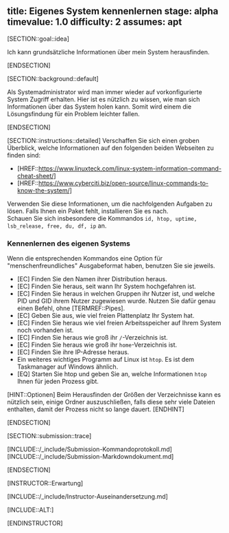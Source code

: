 title: Eigenes System kennenlernen
stage: alpha
timevalue: 1.0
difficulty: 2
assumes: apt
---

[SECTION::goal::idea]

Ich kann grundsätzliche Informationen über mein System herausfinden.

[ENDSECTION]

[SECTION::background::default]

Als Systemadministrator wird man immer wieder auf vorkonfigurierte System Zugriff erhalten.
Hier ist es nützlich zu wissen, wie man sich Informationen über das System holen kann. Somit wird 
einem die Lösungsfindung für ein Problem leichter fallen.

[ENDSECTION]

[SECTION::instructions::detailed]
Verschaffen Sie sich einen groben Überblick, welche Informationen auf den folgenden beiden
Webseiten zu finden sind:

- [HREF::https://www.linuxteck.com/linux-system-information-command-cheat-sheet/]
- [HREF::https://www.cyberciti.biz/open-source/linux-commands-to-know-the-system/]

Verwenden Sie diese Informationen, um die nachfolgenden Aufgaben zu lösen.
Falls Ihnen ein Paket fehlt, installieren Sie es nach.  
Schauen Sie sich insbesondere die Kommandos `id, htop, uptime, lsb_release, free, du, df, ip` an.

### Kennenlernen des eigenen Systems

Wenn die entsprechenden Kommandos eine Option für "menschenfreundliches" Ausgabeformat haben,
benutzen Sie sie jeweils.

- [EC] Finden Sie den Namen ihrer Distribution heraus.
- [EC] Finden Sie heraus, seit wann Ihr System hochgefahren ist.
- [EC] Finden Sie heraus in welchen Gruppen ihr Nutzer ist, und welche PID und GID ihrem Nutzer zugewiesen wurde. 
  Nutzen Sie dafür genau einen Befehl, ohne [TERMREF::Pipes].
- [EC] Geben Sie aus, wie viel freien Plattenplatz Ihr System hat.
- [EC] Finden Sie heraus wie viel freien Arbeitsspeicher auf Ihrem System noch vorhanden ist.
- [EC] Finden Sie heraus wie groß ihr `/`-Verzeichnis ist.
- [EC] Finden Sie heraus wie groß ihr `home`-Verzeichnis ist.
- [EC] Finden Sie ihre IP-Adresse heraus.
- Ein weiteres wichtiges Programm auf Linux ist `htop`. Es ist dem Taskmanager auf Windows ähnlich.
- [EQ] Starten Sie htop und geben Sie an, welche Informationen `htop` Ihnen für jeden Prozess gibt.

[HINT::Optionen]
Beim Herausfinden der Größen der Verzeichnisse kann es nützlich sein, einige Ordner auszuschließen,
falls diese sehr viele Dateien enthalten, damit der Prozess nicht so lange dauert.
[ENDHINT]

[ENDSECTION]

[SECTION::submission::trace]

[INCLUDE::/_include/Submission-Kommandoprotokoll.md]
[INCLUDE::/_include/Submission-Markdowndokument.md]

[ENDSECTION]

[INSTRUCTOR::Erwartung]

[INCLUDE::/_include/Instructor-Auseinandersetzung.md]

[INCLUDE::ALT:]

[ENDINSTRUCTOR]